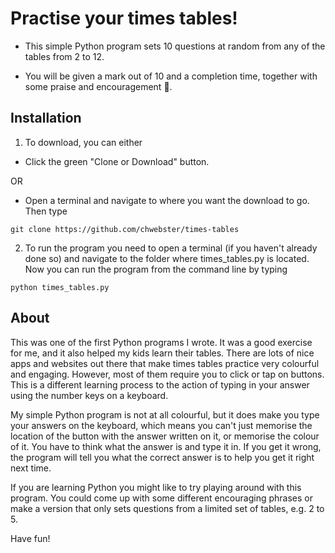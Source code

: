 # Practise your times tables!

* This simple Python program sets 10 questions at random from any of the tables from 2 to 12.

* You will be given a mark out of 10 and a completion time, together with some praise and encouragement :slightly_smiling_face:.


## Installation

1. To download, you can either

* Click the green "Clone or Download" button.

OR

* Open a terminal and navigate to where you want the download to go. Then type

```
git clone https://github.com/chwebster/times-tables
```

2. To run the program you need to open a terminal (if you haven't already done so) and navigate to the folder where times_tables.py is located. Now you can run the program from the command line by typing

```
python times_tables.py
```


## About

This was one of the first Python programs I wrote. It was a good exercise for me, and it also helped my kids learn their tables. There are lots of nice apps and websites out there that make times tables practice very colourful and engaging. However, most of them require you to click or tap on buttons. This is a different learning process to the action of typing in your answer using the number keys on a keyboard.

My simple Python program is not at all colourful, but it does make you type your answers on the keyboard, which means you can't just memorise the location of the button with the answer written on it, or memorise the colour of it. You have to think what the answer is and type it in. If you get it wrong, the program will tell you what the correct answer is to help you get it right next time.

If you are learning Python you might like to try playing around with this program. You could come up with some different encouraging phrases or make a version that only sets questions from a limited set of tables, e.g. 2 to 5.

Have fun!
